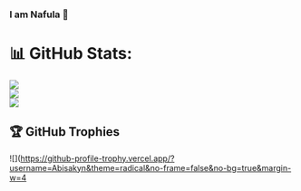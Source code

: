 ### I am Nafula 👋

# 📊 GitHub Stats:
![](https://github-readme-stats.vercel.app/api?username=Abisakyn&theme=dark&hide_border=false&include_all_commits=false&count_private=false)<br/>
![](https://github-readme-streak-stats.herokuapp.com/?user=Abisakyn&theme=dark&hide_border=false)<br/>
![](https://github-readme-stats.vercel.app/api/top-langs/?username=Abisakyn&theme=dark&hide_border=false&include_all_commits=false&count_private=false&layout=compact)

## 🏆 GitHub Trophies
![](https://github-profile-trophy.vercel.app/?username=Abisakyn&theme=radical&no-frame=false&no-bg=true&margin-w=4
